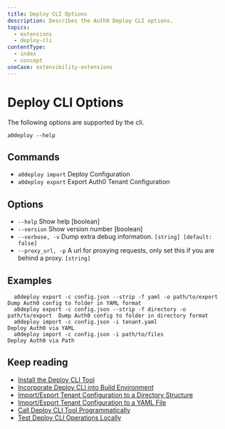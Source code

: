 ```yaml
---
title: Deploy CLI Options
description: Describes the Auth0 Deploy CLI options.
topics:
  - extensions
  - deploy-cli
contentType:
  - index
  - concept
useCase: extensibility-extensions
---
```

# Deploy CLI Options

The following options are supported by the cli.

`a0deploy --help`

## Commands

- `a0deploy import` Deploy Configuration
- `a0deploy export` Export Auth0 Tenant Configuration

## Options
- `--help` Show help  [boolean]
- `--version` Show version number  [boolean]
- `--verbose, -v` Dump extra debug information.  `[string] [default: false]`
- `--proxy_url, -p` A url for proxying requests, only set this if you are behind a proxy.  `[string]`

## Examples
```
  a0deploy export -c config.json --strip -f yaml -o path/to/export       Dump Auth0 config to folder in YAML format
  a0deploy export -c config.json --strip -f directory -o path/to/export  Dump Auth0 config to folder in directory format
  a0deploy import -c config.json -i tenant.yaml                          Deploy Auth0 via YAML
  a0deploy import -c config.json -i path/to/files                        Deploy Auth0 via Path
```

## Keep reading

* [Install the Deploy CLI Tool](/extensions/deploy-cli/guides/install-deploy-cli)
* [Incorporate Deploy CLI into Build Environment](/extensions/deploy-cli/guides/incorporate-deploy-cli-into-build-environment)
* [Import/Export Tenant Configuration to a Directory Structure](/extensions/deploy-cli/guides/import-export-directory-structure)
* [Import/Export Tenant Configuration to a YAML File](/extensions/deploy-cli/guides/import-export-yaml-file)
* [Call Deploy CLI Tool Programmatically](/extensions/deploy-cli/guides/call-deploy-cli-programmatically)
* [Test Deploy CLI Operations Locally](/extensions/deploy-cli/guides/test-locally)
